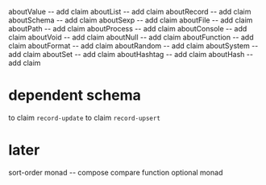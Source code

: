 aboutValue -- add claim
aboutList -- add claim
aboutRecord -- add claim
aboutSchema -- add claim
aboutSexp -- add claim
aboutFile -- add claim
aboutPath -- add claim
aboutProcess -- add claim
aboutConsole -- add claim
aboutVoid -- add claim
aboutNull -- add claim
aboutFunction -- add claim
aboutFormat -- add claim
aboutRandom -- add claim
aboutSystem -- add claim
aboutSet -- add claim
aboutHashtag -- add claim
aboutHash -- add claim

# dependent schema

to claim `record-update`
to claim `record-upsert`

# later

sort-order monad -- compose compare function
optional monad
